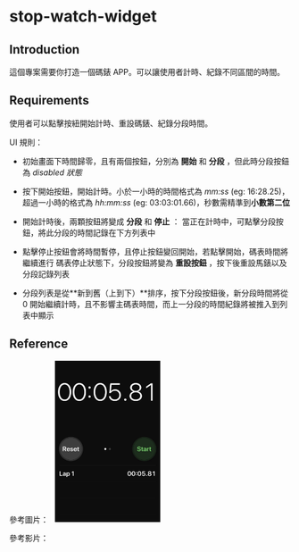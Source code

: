 # stop-watch-widget

## Introduction

這個專案需要你打造一個碼錶 APP。可以讓使用者計時、紀錄不同區間的時間。

## Requirements

使用者可以點擊按紐開始計時、重設碼錶、紀錄分段時間。

UI 規則：

- 初始畫面下時間歸零，且有兩個按鈕，分別為 **開始** 和 **分段** ，但此時分段按鈕為 _disabled 狀態_

- 按下開始按鈕，開始計時。小於一小時的時間格式為 _mm:ss_ (eg: 16:28.25)，超過一小時的格式為 _hh:mm:ss_ (eg: 03:03:01.66)，秒數需精準到**小數第二位**

- 開始計時後，兩顆按鈕將變成 **分段** 和 **停止** ：
  當正在計時中，可點擊分段按鈕，將此分段的時間記錄在下方列表中

- 點擊停止按鈕會將時間暫停，且停止按鈕變回開始，若點擊開始，碼表時間將繼續進行
  碼表停止狀態下，分段按鈕將變為 **重設按鈕** ，按下後重設馬錶以及分段記錄列表
- 分段列表是從**新到舊（上到下）**排序，按下分段按鈕後，新分段時間將從 0 開始繼續計時，且不影響主碼表時間，而上一分段的時間紀錄將被推入到列表中顯示

## Reference

參考圖片：
<img src="public/stop-watch-ui.png" alt="stop-watch-example" width="200"/>

參考影片：
